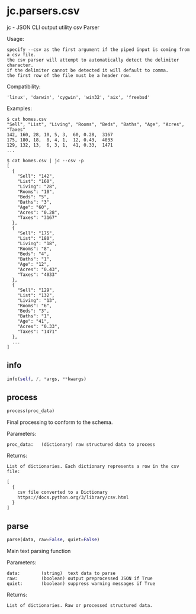 # jc.parsers.csv
jc - JSON CLI output utility csv Parser

Usage:

    specify --csv as the first argument if the piped input is coming from a csv file.
    the csv parser will attempt to automatically detect the delimiter character.
    if the delimiter cannot be detected it will default to comma.
    the first row of the file must be a header row.

Compatibility:

    'linux', 'darwin', 'cygwin', 'win32', 'aix', 'freebsd'

Examples:

    $ cat homes.csv
    "Sell", "List", "Living", "Rooms", "Beds", "Baths", "Age", "Acres", "Taxes"
    142, 160, 28, 10, 5, 3,  60, 0.28,  3167
    175, 180, 18,  8, 4, 1,  12, 0.43,  4033
    129, 132, 13,  6, 3, 1,  41, 0.33,  1471
    ...

    $ cat homes.csv | jc --csv -p
    [
      {
        "Sell": "142",
        "List": "160",
        "Living": "28",
        "Rooms": "10",
        "Beds": "5",
        "Baths": "3",
        "Age": "60",
        "Acres": "0.28",
        "Taxes": "3167"
      },
      {
        "Sell": "175",
        "List": "180",
        "Living": "18",
        "Rooms": "8",
        "Beds": "4",
        "Baths": "1",
        "Age": "12",
        "Acres": "0.43",
        "Taxes": "4033"
      },
      {
        "Sell": "129",
        "List": "132",
        "Living": "13",
        "Rooms": "6",
        "Beds": "3",
        "Baths": "1",
        "Age": "41",
        "Acres": "0.33",
        "Taxes": "1471"
      },
      ...
    ]

## info
```python
info(self, /, *args, **kwargs)
```

## process
```python
process(proc_data)
```

Final processing to conform to the schema.

Parameters:

    proc_data:   (dictionary) raw structured data to process

Returns:

    List of dictionaries. Each dictionary represents a row in the csv file:

    [
      {
        csv file converted to a Dictionary
        https://docs.python.org/3/library/csv.html
      }
    ]

## parse
```python
parse(data, raw=False, quiet=False)
```

Main text parsing function

Parameters:

    data:        (string)  text data to parse
    raw:         (boolean) output preprocessed JSON if True
    quiet:       (boolean) suppress warning messages if True

Returns:

    List of dictionaries. Raw or processed structured data.

